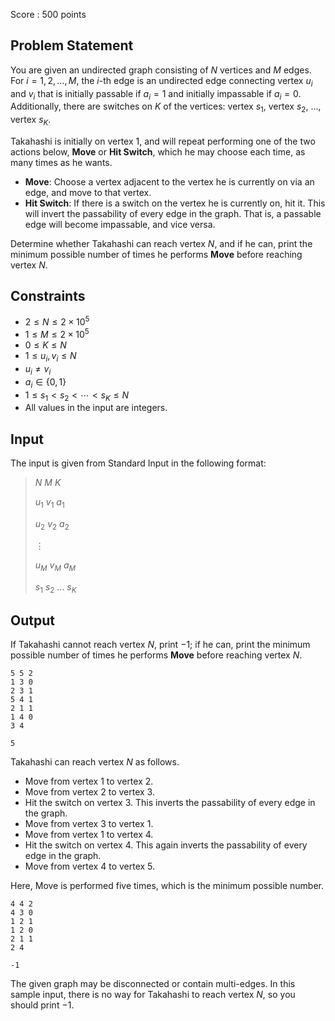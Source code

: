 Score : $500$ points

## Problem Statement

You are given an undirected graph consisting of $N$ vertices and $M$ edges.<br>
For $i = 1, 2, \ldots, M$, the $i$-th edge is an undirected edge connecting vertex $u_i$ and $v_i$ that is initially passable if $a_i = 1$ and initially impassable if $a_i = 0$.
Additionally, there are switches on $K$ of the vertices: vertex $s_1$, vertex $s_2$, $\ldots$, vertex $s_K$.

Takahashi is initially on vertex $1$, and will repeat performing one of the two actions below, **Move** or **Hit Switch**, which he may choose each time, as many times as he wants.

- **Move**: Choose a vertex adjacent to the vertex he is currently on via an edge, and move to that vertex.
- **Hit Switch**: If there is a switch on the vertex he is currently on, hit it. This will invert the passability of every edge in the graph. That is, a passable edge will become impassable, and vice versa.

Determine whether Takahashi can reach vertex $N$, and if he can, print the minimum possible number of times he performs **Move** before reaching vertex $N$.

## Constraints

- $2 \leq N \leq 2 \times 10^5$
- $1 \leq M \leq 2 \times 10^5$
- $0 \leq K \leq N$
- $1 \leq u_i, v_i \leq N$
- $u_i \neq v_i$
- $a_i \in \lbrace 0, 1\rbrace$
- $1 \leq s_1 \lt s_2 \lt \cdots \lt s_K \leq N$
- All values in the input are integers.

## Input

The input is given from Standard Input in the following format:

> $N$ $M$ $K$
> 
> $u_1$ $v_1$ $a_1$
> 
> $u_2$ $v_2$ $a_2$
> 
> $\vdots$
> 
> $u_M$ $v_M$ $a_M$
> 
> $s_1$ $s_2$ $\ldots$ $s_K$

## Output

If Takahashi cannot reach vertex $N$, print $-1$;
if he can, print the minimum possible number of times he performs **Move** before reaching vertex $N$.

```input1
5 5 2
1 3 0
2 3 1
5 4 1
2 1 1
1 4 0
3 4
```

```output1
5
```

Takahashi can reach vertex $N$ as follows.

- Move from vertex $1$ to vertex $2$.
- Move from vertex $2$ to vertex $3$.
- Hit the switch on vertex $3$. This inverts the passability of every edge in the graph.
- Move from vertex $3$ to vertex $1$.
- Move from vertex $1$ to vertex $4$.
- Hit the switch on vertex $4$. This again inverts the passability of every edge in the graph.
- Move from vertex $4$ to vertex $5$.

Here, Move is performed five times, which is the minimum possible number.

```input2
4 4 2
4 3 0
1 2 1
1 2 0
2 1 1
2 4
```

```output2
-1
```

The given graph may be disconnected or contain multi-edges.
In this sample input, there is no way for Takahashi to reach vertex $N$, so you should print $-1$.